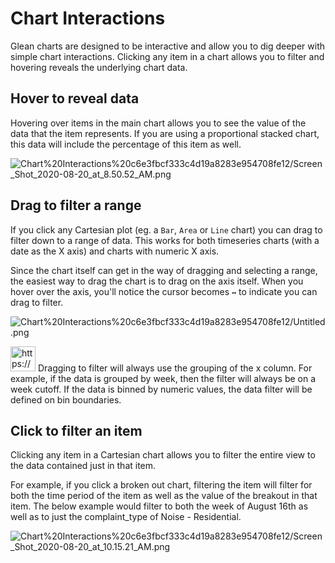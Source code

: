 # Chart Interactions

Glean charts are designed to be interactive and allow you to dig deeper with simple chart interactions.  Clicking any item in a chart allows you to filter and hovering reveals the underlying chart data.

## Hover to reveal data

Hovering over items in the main chart allows you to see the value of the data that the item represents.  If you are using a proportional stacked chart, this data will include the percentage of this item as well.

![Chart%20Interactions%20c6e3fbcf333c4d19a8283e954708fe12/Screen_Shot_2020-08-20_at_8.50.52_AM.png](Chart%20Interactions%20c6e3fbcf333c4d19a8283e954708fe12/Screen_Shot_2020-08-20_at_8.50.52_AM.png)

## Drag to filter a range

If you click any Cartesian plot (eg. a `Bar`, `Area` or `Line` chart) you can drag to filter down to a range of data.  This works for both timeseries charts (with a date as the X axis) and charts with numeric X axis.

Since the chart itself can get in the way of dragging and selecting a range, the easiest way to drag the chart is to drag on the axis itself.  When you hover over the axis, you'll notice the cursor becomes `↔` to indicate you can drag to filter.

![Chart%20Interactions%20c6e3fbcf333c4d19a8283e954708fe12/Untitled.png](Chart%20Interactions%20c6e3fbcf333c4d19a8283e954708fe12/Untitled.png)

<aside>
<img src="https://glean.io/img/icons/info-sign.svg" alt="https://glean.io/img/icons/info-sign.svg" width="40px" /> Dragging to filter will always use the grouping of the x column.  For example, if the data is grouped by week, then the filter will always be on a week cutoff.  If the data is binned by numeric values, the data filter will be defined on bin boundaries.

</aside>

## Click to filter an item

Clicking any item in a Cartesian chart allows you to filter the entire view to the data contained just in that item.

For example, if you click a broken out chart, filtering the item will filter for both the time period of the item as well as the value of the breakout in that item.  The below example would filter to both the week of August 16th as well as to just the complaint_type of Noise - Residential.

![Chart%20Interactions%20c6e3fbcf333c4d19a8283e954708fe12/Screen_Shot_2020-08-20_at_10.15.21_AM.png](Chart%20Interactions%20c6e3fbcf333c4d19a8283e954708fe12/Screen_Shot_2020-08-20_at_10.15.21_AM.png)